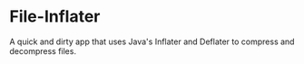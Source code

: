 # File-Inflater
A quick and dirty app that uses Java's Inflater and Deflater to compress and decompress files.

